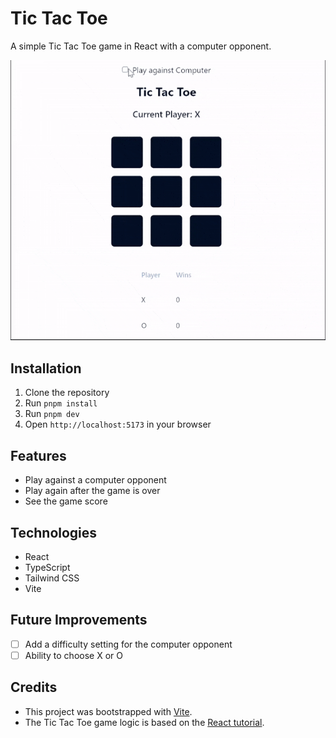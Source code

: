 # Tic Tac Toe

A simple Tic Tac Toe game in React with a computer opponent.

![Tic Tac Toe](./public/tictactoe-ezgif.gif)

## Installation

1. Clone the repository
2. Run `pnpm install`
3. Run `pnpm dev`
4. Open `http://localhost:5173` in your browser

## Features

- Play against a computer opponent
- Play again after the game is over
- See the game score

## Technologies

- React
- TypeScript
- Tailwind CSS
- Vite

## Future Improvements

- [ ] Add a difficulty setting for the computer opponent
- [ ] Ability to choose X or O

## Credits

- This project was bootstrapped with [Vite](https://vitejs.dev/).
- The Tic Tac Toe game logic is based on the [React tutorial](https://react.dev/learn/tutorial-tic-tac-toe).
